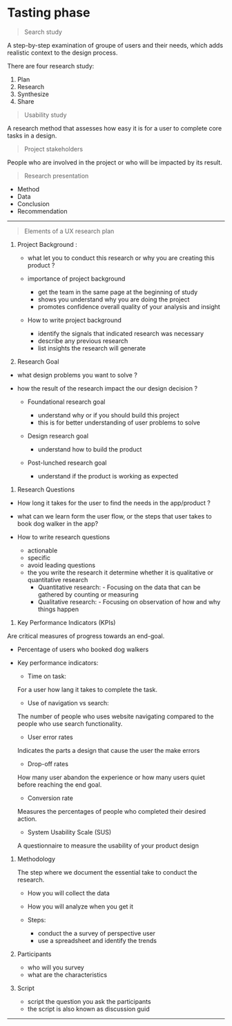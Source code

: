# Tasting phase

> Search study 

A step-by-step examination of groupe of users and their needs, which adds realistic context to the design process.

There are four research study:

1. Plan
1. Research 
1. Synthesize 
1. Share

> Usability study

A research method that assesses how easy it is for a user to complete core tasks in a design.

> Project stakeholders

People who are involved in the project or who will be impacted by its result.

> Research presentation

- Method
- Data
- Conclusion
- Recommendation

___
> Elements of a UX research plan

1. Project Background : 
    - what let you to conduct this research or why you are creating this product ?
    - importance of project background 
        - get the team in the same page at the beginning of study
        - shows you understand why you are doing the project 
        - promotes confidence overall quality of your analysis and insight 

    - How to write project background
        - identify the signals that indicated research was necessary
        - describe any previous research 
        - list insights the research will generate 



1. Research Goal
 - what design problems you want to solve ?
- how the result of the research impact the our design decision ?

    - Foundational research goal
        - understand why or if you should build this project
        - this is for better understanding of user problems to solve

    - Design research goal
        - understand how to build the product 
    - Post-lunched research goal
        - understand if the product is working as expected


1. Research Questions
- How long it takes for the user to find the needs in the app/product ? 
- what can we learn form the user flow, or the steps that user takes to book dog walker in the app?

- How to write research questions
    - actionable
    - specific
    - avoid leading questions 
    - the you write the research it determine whether it is qualitative or quantitative research
        - Quantitative research:
                - Focusing on the data that can be gathered by counting or measuring 
        - Qualitative research:
                - Focusing on observation of how and why things happen 

1. Key Performance Indicators (KPIs)

Are critical measures of progress towards an end-goal.
- Percentage of users who booked dog walkers 
- Key performance indicators:
    - Time on task:
    
     For a user how lang it takes to complete the task.

    - Use of navigation vs search:

    The number of people who uses website navigating compared to the people who use search functionality.

    - User error rates

    Indicates the parts a design that cause the user the make errors

    - Drop-off rates

    How many user abandon the experience or how many users quiet before reaching the end goal.

    - Conversion rate 

    Measures the percentages of people who completed their desired action.

    - System Usability Scale (SUS) 

    A questionnaire to measure the usability of your product design 

1. Methodology 
    
    The step where we document the essential take to conduct the research.

    - How you will collect the data 
    - How you will analyze when you get it 

    - Steps:
        - conduct the a survey of perspective user 
        - use a spreadsheet and identify the trends


1. Participants
    - who will you survey
    - what are the characteristics

1. Script
    - script the question you ask the participants
    - the script is also known as discussion guid 

---


